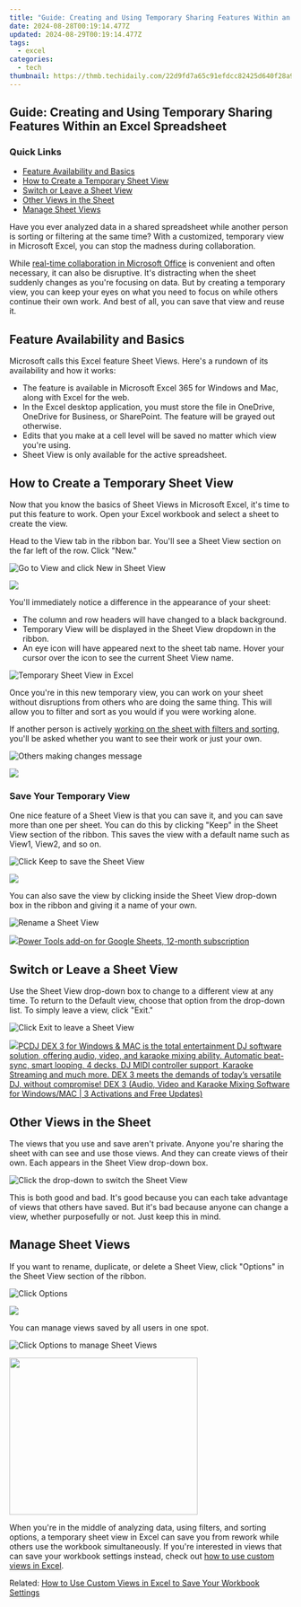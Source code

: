 ```yaml
---
title: "Guide: Creating and Using Temporary Sharing Features Within an Excel Spreadsheet"
date: 2024-08-28T00:19:14.477Z
updated: 2024-08-29T00:19:14.477Z
tags:
  - excel
categories:
  - tech
thumbnail: https://thmb.techidaily.com/22d9fd7a65c91efdcc82425d640f28a9aea80bb6b14188ff789f4577f0c290a1.jpg
---
```


## Guide: Creating and Using Temporary Sharing Features Within an Excel Spreadsheet

### Quick Links

* [Feature Availability and Basics](https://common-error.techidaily.com/solving-asus-laptop-keyboard-issues-when-your-fn-keys-wont-work/)
* [How to Create a Temporary Sheet View](https://techtrends.techidaily.com/navigating-the-503-error-message-strategies-for-immediate-site-recovery/)
* [Switch or Leave a Sheet View](https://ios-pokemon-go.techidaily.com/why-cant-i-install-the-ipogo-on-apple-iphone-7-drfone-by-drfone-virtual-ios/)
* [Other Views in the Sheet](https://discord-videos.techidaily.com/updated-in-2024-effective-methods-unlinking-from-your-discord-servers/)
* [Manage Sheet Views](https://techidaily.com/the-easiest-methods-to-hard-reset-samsung-galaxy-a23-5g-drfone-by-drfone-reset-android-reset-android/)

 Have you ever analyzed data in a shared spreadsheet while another person is sorting or filtering at the same time? With a customized, temporary view in Microsoft Excel, you can stop the madness during collaboration.

 While [real-time collaboration in Microsoft Office](https://vimeo-videos.techidaily.com/innovating-content-creation-vimeo-edition/) is convenient and often necessary, it can also be disruptive. It's distracting when the sheet suddenly changes as you're focusing on data. But by creating a temporary view, you can keep your eyes on what you need to focus on while others continue their own work. And best of all, you can save that view and reuse it.

##  Feature Availability and Basics

 Microsoft calls this Excel feature Sheet Views. Here's a rundown of its availability and how it works:

* The feature is available in Microsoft Excel 365 for Windows and Mac, along with Excel for the web.
* In the Excel desktop application, you must store the file in OneDrive, OneDrive for Business, or SharePoint. The feature will be grayed out otherwise.
* Edits that you make at a cell level will be saved no matter which view you're using.
* Sheet View is only available for the active spreadsheet.

##  How to Create a Temporary Sheet View

 Now that you know the basics of Sheet Views in Microsoft Excel, it's time to put this feature to work. Open your Excel workbook and select a sheet to create the view.

 Head to the View tab in the ribbon bar. You'll see a Sheet View section on the far left of the row. Click "New."

![Go to View and click New in Sheet View](https://static1.howtogeekimages.com/wordpress/wp-content/uploads/2021/05/ViewNewSheetViews-Excel.png) 

<!-- affiliate ads begin -->
<a href="https://store.massmailsoftware.com/order/checkout.php?PRODS=2069351&QTY=1&AFFILIATE=108875&CART=1"><img src="https://secure.avangate.com/images/merchant/dc87c13749315c7217cdc4ac692e704c/banera_for_partners-24_%282%29.jpg" border="0"></a>
<!-- affiliate ads end -->
 You'll immediately notice a difference in the appearance of your sheet:

* The column and row headers will have changed to a black background.
* Temporary View will be displayed in the Sheet View dropdown in the ribbon.
* An eye icon will have appeared next to the sheet tab name. Hover your cursor over the icon to see the current Sheet View name.

![Temporary Sheet View in Excel](https://static1.howtogeekimages.com/wordpress/wp-content/uploads/2021/05/TemporarySheetView-Excel.png) 

 Once you're in this new temporary view, you can work on your sheet without disruptions from others who are doing the same thing. This will allow you to filter and sort as you would if you were working alone.

 If another person is actively [working on the sheet with filters and sorting](https://facebook-video-share.techidaily.com/free-audio-treasures-to-amplify-youtube-in-2024/), you'll be asked whether you want to see their work or just your own.

![Others making changes message](https://static1.howtogeekimages.com/wordpress/wp-content/uploads/2021/05/OtherChangesSheetView-Excel.png) 

<!-- affiliate ads begin -->
<a href="https://secure.2checkout.com/order/checkout.php?PRODS=4715391&QTY=1&AFFILIATE=108875&CART=1"><img src="https://secure.avangate.com/images/merchant/7f687767ccf20fcea1c9dc4a5adc2326/Digisigner_banner_728_x_90_color_version.png" border="0"></a>
<!-- affiliate ads end -->
###  Save Your Temporary View

 One nice feature of a Sheet View is that you can save it, and you can save more than one per sheet. You can do this by clicking "Keep" in the Sheet View section of the ribbon. This saves the view with a default name such as View1, View2, and so on.

![Click Keep to save the Sheet View](https://static1.howtogeekimages.com/wordpress/wp-content/uploads/2021/05/KeepSheetView-Excel.png) 

<!-- affiliate ads begin -->
<a href="https://store.movavi.com/affiliate.php?ACCOUNT=MOVAVI&AFFILIATE=108875&PATH=https%3A%2F%2Fwww.movavi.com%3FAFFILIATE%3D108875%26RESOURCE%3DMovavi%2BVideo%2BEditor%2Bbox"><img src="https://mcusercontent.com/0885a03ded3d480dca9287f12/images/6d3207fd-9f15-4c21-f0ad-59c68e6a7e2a.png" border="0"></a>
<!-- affiliate ads end -->
 You can also save the view by clicking inside the Sheet View drop-down box in the ribbon and giving it a name of your own.

![Rename a Sheet View](https://static1.howtogeekimages.com/wordpress/wp-content/uploads/2021/05/RenameSheetView-Excel.png) 

<!-- affiliate ads begin -->
<a href="https://secure.2checkout.com/order/checkout.php?PRODS=4721564&QTY=1&AFFILIATE=108875&CART=1"><img src="https://secure.avangate.com/images/merchant/c14a8df1e1b4d5297e9cb30cb34d5a00/products/copy_power-tools-48.png" border="0">Power Tools add-on for Google Sheets, 12-month subscription</a>
<!-- affiliate ads end -->
##  Switch or Leave a Sheet View

 Use the Sheet View drop-down box to change to a different view at any time. To return to the Default view, choose that option from the drop-down list. To simply leave a view, click "Exit."

![Click Exit to leave a Sheet View](https://static1.howtogeekimages.com/wordpress/wp-content/uploads/2021/05/ExitSheetView-Excel.png) 

<!-- affiliate ads begin -->
<a href="https://shop.pcdj.com/order/checkout.php?PRODS=4698824&QTY=1&AFFILIATE=108875&CART=1"> <img src="https://secure.avangate.com/images/merchant/47f4b6321e9fd8e8f7326a6adc1a7c1e/products/dex3pro-screenshot-homepage.png" border="0">PCDJ DEX 3 for Windows & MAC is the total entertainment DJ software solution, offering audio, video, and karaoke mixing ability. Automatic beat-sync, smart looping, 4 decks, DJ MIDI controller support, Karaoke Streaming and much more. 
DEX 3 meets the demands of today’s versatile DJ, without compromise! 
DEX 3 (Audio, Video and Karaoke Mixing Software for Windows/MAC | 3 Activations and Free Updates)</a>
<!-- affiliate ads end -->
##  Other Views in the Sheet

 The views that you use and save aren't private. Anyone you're sharing the sheet with can see and use those views. And they can create views of their own. Each appears in the Sheet View drop-down box.

![Click the drop-down to switch the Sheet View](https://static1.howtogeekimages.com/wordpress/wp-content/uploads/2021/05/SwitchSheetView-Excel.png) 

 This is both good and bad. It's good because you can each take advantage of views that others have saved. But it's bad because anyone can change a view, whether purposefully or not. Just keep this in mind.

##  Manage Sheet Views

 If you want to rename, duplicate, or delete a Sheet View, click "Options" in the Sheet View section of the ribbon.

![Click Options](https://static1.howtogeekimages.com/wordpress/wp-content/uploads/2021/05/OptionsSheetView-Excel.png) 

<!-- affiliate ads begin -->
<a href="https://secure.2checkout.com/order/checkout.php?PRODS=35038891&QTY=1&AFFILIATE=108875&CART=1"><img src="https://www.dupinout.com/wp-content/uploads/2021/12/DupInOut-New-Duplicate-Scan-Tab.png" border="0"></a>
<!-- affiliate ads end -->
 You can manage views saved by all users in one spot.

![Click Options to manage Sheet Views](https://static1.howtogeekimages.com/wordpress/wp-content/uploads/2021/05/ManageSheetViews-Excel.png) 

<!-- affiliate ads begin -->
<a href="https://aligracehair.sjv.io/c/5597632/2087264/19272" target="_top" id="2087264"><img src="//a.impactradius-go.com/display-ad/19272-2087264" border="0" alt="" width="336" height="280"/></a><img height="0" width="0" src="https://imp.pxf.io/i/5597632/2087264/19272" style="position:absolute;visibility:hidden;" border="0" />
<!-- affiliate ads end -->
 When you're in the middle of analyzing data, using filters, and sorting options, a temporary sheet view in Excel can save you from rework while others use the workbook simultaneously. If you're interested in views that can save your workbook settings instead, check out [how to use custom views in Excel](https://extra-resources.techidaily.com/best-video-editing-tools-using-images/).

Related: [How to Use Custom Views in Excel to Save Your Workbook Settings](https://extra-resources.techidaily.com/best-video-editing-tools-using-images/)

<ins class="adsbygoogle"
     style="display:block"
     data-ad-format="autorelaxed"
     data-ad-client="ca-pub-7571918770474297"
     data-ad-slot="1223367746"></ins>



<ins class="adsbygoogle"
     style="display:block"
     data-ad-client="ca-pub-7571918770474297"
     data-ad-slot="8358498916"
     data-ad-format="auto"
     data-full-width-responsive="true"></ins>


